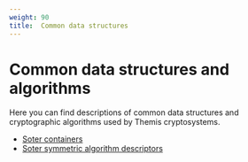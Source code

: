 ```yaml
---
weight: 90
title:  Common data structures
---
```


# Common data structures and algorithms

Here you can find descriptions of common data structures and cryptographic algorithms used by Themis cryptosystems.

  - [Soter containers](soter-container/)
  - [Soter symmetric algorithm descriptors](soter-alg/)
